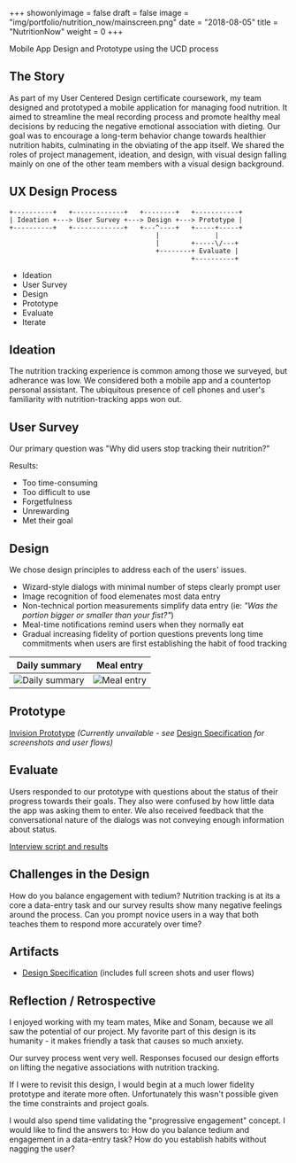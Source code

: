 +++
showonlyimage = false
draft = false
image = "img/portfolio/nutrition_now/mainscreen.png"
date = "2018-08-05"
title = "NutritionNow"
weight = 0
+++

Mobile App Design and Prototype using the UCD process

<!--more-->

## The Story

As part of my User Centered Design certificate coursework, my team designed and prototyped a mobile application for managing food nutrition. It aimed to streamline the meal recording process and promote healthy meal decisions by reducing the negative emotional association with dieting. Our goal was to encourage a long-term behavior change towards healthier nutrition habits, culminating in the obviating of the app itself. We shared the roles of project management, ideation, and design, with visual design falling mainly on one of the other team members with a visual design background.

## UX Design Process

```
+----------+   +-------------+   +--------+   +-----------+
| Ideation +---> User Survey +---> Design +---> Prototype |
+----------+   +-------------+   +---^----+   +-----+-----+
                                     |              |
                                     |        +-----\/---+
                                     +--------+ Evaluate |
                                              +----------+

```
- Ideation
- User Survey
- Design
- Prototype
- Evaluate
- Iterate

## Ideation

The nutrition tracking experience is common among those we surveyed, but adherance was low. We considered both a mobile app and a countertop personal assistant. The ubiquitous presence of cell phones and user's familiarity with nutrition-tracking apps won out.

<!--
P3 - Ideation & Sketching.pdf
-->

## User Survey

Our primary question was "Why did users stop tracking their nutrition?"

Results:

- Too time-consuming
- Too difficult to use
- Forgetfulness
- Unrewarding
- Met their goal

## Design

We chose design principles to address each of the users' issues.

- Wizard-style dialogs with minimal number of steps clearly prompt user
- Image recognition of food elemenates most data entry
- Non-technical portion measurements simplify data entry (ie: _"Was the portion bigger or smaller than your fist?"_)
- Meal-time notifications remind users when they normally eat
- Gradual increasing fidelity of portion questions prevents long time commitments when users are first establishing the habit of food tracking

Daily summary             | Meal entry
--------------------------| ----------------------
![Daily summary][sketch2] | ![Meal entry][sketch4]

[sketch2]: /img/portfolio/nutrition_now/sketch2_sm.jpg "Daily summary sketch"
[sketch4]: /img/portfolio/nutrition_now/sketch4_sm.jpg "Meal entry"

## Prototype

[Invision Prototype](https://invis.io/C3EMVM72N) _(Currently unvailable - see_ [Design Specification](/img/portfolio/nutrition_now/design_specifications.pdf) _for screenshots and user flows)_

## Evaluate

Users responded to our prototype with questions about the status of their progress towards their goals. They also were confused by how little data the app was asking them to enter. We also received feedback that the conversational nature of the dialogs was not conveying enough information about status.

[Interview script and results](/img/portfolio/nutrition_now/Prototype_and_Evaluation.pdf)

## Challenges in the Design

How do you balance engagement with tedium? Nutrition tracking is at its a core a data-entry task and our survey results show many negative feelings around the process. Can you prompt novice users in a way that both teaches them to respond more accurately over time?

## Artifacts
- [Design Specification](/img/portfolio/nutrition_now/design_specifications.pdf) (includes full screen shots and user flows)

## Reflection / Retrospective

I enjoyed working with my team mates, Mike and Sonam, because we all saw the potential of our project. My favorite part of this design is its humanity - it makes friendly a task that causes so much anxiety.

Our survey process went very well. Responses focused our design efforts on lifting the negative associations with nutrition tracking.

If I were to revisit this design, I would begin at a much lower fidelity prototype and iterate more often. Unfortunately this wasn't possible given the time constraints and project goals.

I would also spend time validating the "progressive engagement" concept. I would like to find the answers to: How do you balance tedium and engagement in a data-entry task? How do you establish habits without nagging the user?
